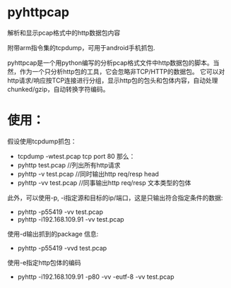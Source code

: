 pyhttpcap
=========

解析和显示pcap格式中的http数据包内容

附带arm指令集的tcpdump，可用于android手机抓包.


pyhttpcap是一个用python编写的分析pcap格式文件中http数据包的脚本。当然，作为一个只分析http包的工具，它会忽略非TCP/HTTP的数据包。
它可以对http请求/响应按TCP连接进行分组，显示http包的包头和包体内容，自动处理chunked/gzip，自动转换字符编码。

使用：
=========
假设使用tcpdump抓包：
+ tcpdump -wtest.pcap tcp port 80
那么：
+ pyhttp test.pcap    //列出所有http请求
+ pyhttp -v test.pcap    //同时输出http req/resp head
+ pyhttp -vv test.pcap   //同事输出http req/resp 文本类型的包体

此外，可以使用-p, -i指定源和目标的ip/端口，这是只输出符合指定条件的数据:
+ pyhttp -p55419 -vv test.pcap
+ pyhttp -i192.168.109.91 -vv test.pcap

使用-d输出抓到的package 信息:
+ pyhttp -p55419 -vvd test.pcap

使用-e指定http包体的编码
+ pyhttp -i192.168.109.91 -p80 -vv -eutf-8 -vv test.pcap
